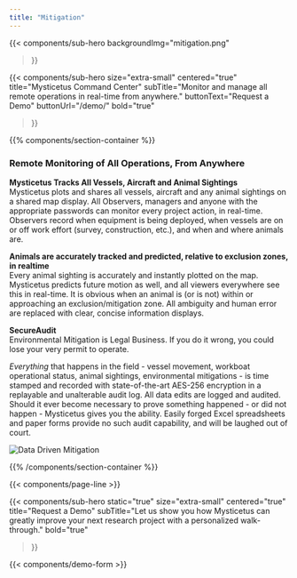 ```yaml
---
title: "Mitigation"
---
```


{{< components/sub-hero
	backgroundImg="mitigation.png"
>}}

{{< components/sub-hero
	size="extra-small"
	centered="true"
	title="Mysticetus Command Center"
	subTitle="Monitor and manage all remote operations in real-time from anywhere."
	buttonText="Request a Demo"
	buttonUrl="/demo/"
	bold="true"
>}}

{{% components/section-container %}}

### Remote Monitoring of All Operations, From Anywhere

**Mysticetus Tracks All Vessels, Aircraft and Animal Sightings**  
Mysticetus plots and shares all vessels, aircraft and any animal sightings on a shared map display. All Observers, managers and anyone with the appropriate passwords can monitor every project action, in real-time. Observers record when equipment is being deployed, when vessels are on or off work effort (survey, construction, etc.), and when and where animals are.

**Animals are accurately tracked and predicted, relative to exclusion zones, in realtime**  
Every animal sighting is accurately and instantly plotted on the map. Mysticetus predicts future motion as well, and all viewers everywhere see this in real-time. It is obvious when an animal is (or is not) within or approaching an exclusion/mitigation zone. All ambiguity and human error are replaced with clear, concise information displays.

**SecureAudit**  
Environmental Mitigation is Legal Business. If you do it wrong, you could lose your very permit to operate.

_Everything_ that happens in the field - vessel movement, workboat operational status, animal sightings, environmental mitigations - is time stamped and recorded with state-of-the-art AES-256 encryption in a replayable and unalterable audit log. All data edits are logged and audited. Should it ever become necessary to prove something happened - or did not happen - Mysticetus gives you the ability. Easily forged Excel spreadsheets and paper forms provide no such audit capability, and will be laughed out of court. 

![Data Driven Mitigation](https://mysticetus.com/wp-content/uploads/2016/02/Mysticetus-map-view.png)

{{% /components/section-container %}}

{{< components/page-line >}}

{{< components/sub-hero
	static="true"
	size="extra-small"
	centered="true"
	title="Request a Demo"
	subTitle="Let us show you how Mysticetus can greatly improve your next research project with a personalized walk-through."
	bold="true"
>}}

{{< components/demo-form >}}
